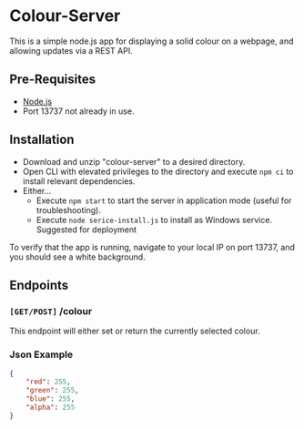 # Colour-Server

This is a simple node.js app for displaying a solid colour on a webpage, and allowing updates via a REST API.

## Pre-Requisites
* [Node.js](https://nodejs.org/en)
* Port 13737 not already in use.

## Installation
* Download and unzip "colour-server" to a desired directory. 
* Open CLI with elevated privileges to the directory and execute `npm ci` to install relevant dependencies.
* Either...
    * Execute `npm start` to start the server in application mode (useful for troubleshooting).
    * Execute `node serice-install.js` to install as Windows service. Suggested for deployment

To verify that the app is running, navigate to your local IP on port 13737, and you should see a white background.


## Endpoints
### `[GET/POST]` /colour
This endpoint will either set or return the currently selected colour.

### Json Example

```json
{
    "red": 255,
    "green": 255,
    "blue": 255,
    "alpha": 255
}
```
